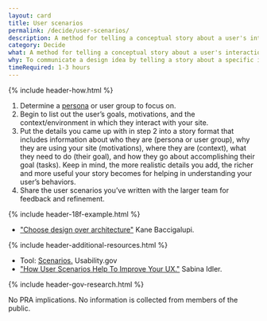 ```yaml
---
layout: card
title: User scenarios
permalink: /decide/user-scenarios/
description: A method for telling a conceptual story about a user's interaction with your website, focusing on the what, how, and why.
category: Decide
what: A method for telling a conceptual story about a user's interaction with your website, focusing on the what, how, and why.
why: To communicate a design idea by telling a story about a specific interaction that a system supports. Through creating user scenarios, you'll identify what the user's motivations are for coming to your site as well as their expectations and goals. User scenarios also help the team answer questions about what the product should do as well as how it should look and behave.
timeRequired: 1-3 hours
---
```


{% include header-how.html %}

1. Determine a [persona](/decide/personas/#personas) or user group to focus on.
1. Begin to list out the user’s goals, motivations, and the context/environment in which they interact with your site.
1. Put the details you came up with in step 2 into a story format that includes information about who they are (persona or user group), why they are using your site (motivations), where they are (context), what they need to do (their goal), and how they go about accomplishing their goal (tasks). Keep in mind, the more realistic details you add, the richer and more useful your story becomes for helping in understanding your user’s behaviors.
1. Share the user scenarios you’ve written with the larger team for feedback and refinement.

{% include header-18f-example.html %}

- ["Choose design over architecture"](https://18f.gsa.gov/2015/11/17/choose-design-over-architecture/) Kane Baccigalupi.

<section class="method--section--non-printable-content" markdown="1">
{% include header-additional-resources.html %}

- Tool: [Scenarios.](http://www.usability.gov/how-to-and-tools/methods/scenarios.html) Usability.gov
- ["How User Scenarios Help To Improve Your UX."](http://blog.usabilla.com/how-user-scenarios-help-to-improve-your-ux/) Sabina Idler.
</section>

<section class="method--section method--section--government-considerations" markdown="1" > {% include header-gov-research.html %}

No PRA implications. No information is collected from members of the public.
</section>
